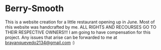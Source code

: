 # Berry-Smooth
This is a website creation for a little restaurant opening up in June.
Most of rhis website was handcrafted by me.
ALL RIGHTS AND RECOURSES GO TO THEIR RESPECTIVE OWNERS!!!
I am going to have compensation for this project.
Any issues that arise can be forwarded to me at brayanquevedo2134@gmail.com :)
